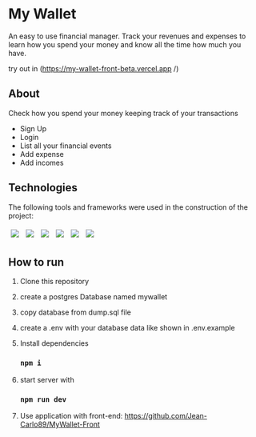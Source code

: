 # My Wallet

An easy to use financial manager. Track your revenues and expenses to learn how you spend your money and know all the time how much you have.

try out in (https://my-wallet-front-beta.vercel.app
/)

## About

Check how you spend your money keeping track of your transactions

- Sign Up
- Login
- List all your financial events
- Add expense
- Add incomes

## Technologies

The following tools and frameworks were used in the construction of the project:<br>

<p>
  <img style='margin: 5px;' src='https://img.shields.io/badge/Node.js-339933?style=for-the-badge&logo=nodedotjs&logoColor=white'>
  <img style='margin: 5px;' src='https://img.shields.io/badge/JavaScript-323330?style=for-the-badge&logo=javascript&logoColor=F7DF1E'>
  <img style='margin: 5px;' src='https://img.shields.io/badge/PostgreSQL-316192?style=for-the-badge&logo=postgresql&logoColor=white'>
  <img style='margin: 5px;' src="https://img.shields.io/badge/Express.js-000000?style=for-the-badge&logo=express&logoColor=white"/>
  <img style='margin: 5px;' src="https://img.shields.io/badge/Jest-C21325?style=for-the-badge&logo=jest&logoColor=white"/>
  <img style='margin: 5px;' src="https://img.shields.io/badge/Heroku-430098?style=for-the-badge&logo=heroku&logoColor=white"/>
</p>

## How to run

1. Clone this repository
2. create a postgres Database named mywallet
3. copy database from dump.sql file
4. create a .env with your database data like shown in .env.example
5. Install dependencies

    ### `npm i`

6. start server with

    ### `npm run dev`


8. Use application with front-end: https://github.com/Jean-Carlo89/MyWallet-Front
